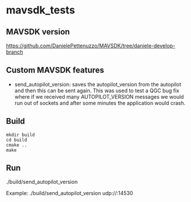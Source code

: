 # mavsdk_tests


## MAVSDK version
https://github.com/DanielePettenuzzo/MAVSDK/tree/daniele-develop-branch

## Custom MAVSDK features
- send_autopilot_version: saves the autopilot_version from the autopilot and then this can be sent again. This was used to test a QGC bug fix where if we received many AUTOPILOT_VERSION messages we would run out of sockets and after some minutes the application would crash.

## Build
```
mkdir build
cd build
cmake ..
make
```

## Run
./build/send_autopilot_version <mavlink connection>

Example: ./build/send_autopilot_version udp://:14530